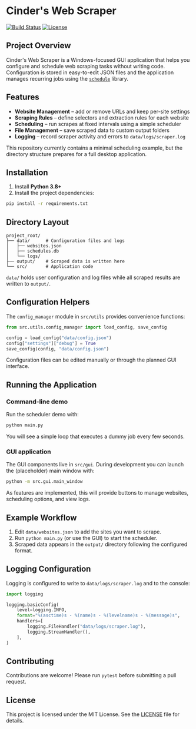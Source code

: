 # Cinder's Web Scraper

[![Build Status](https://img.shields.io/badge/build-passing-brightgreen)](#)
[![License](https://img.shields.io/badge/license-MIT-blue)](#license)

## Project Overview

Cinder's Web Scraper is a Windows-focused GUI application that helps you configure and schedule web scraping tasks without writing code. Configuration is stored in easy-to-edit JSON files and the application manages recurring jobs using the [`schedule`](https://pypi.org/project/schedule/) library.

## Features

- **Website Management** – add or remove URLs and keep per-site settings
- **Scraping Rules** – define selectors and extraction rules for each website
- **Scheduling** – run scrapes at fixed intervals using a simple scheduler
- **File Management** – save scraped data to custom output folders
- **Logging** – record scraper activity and errors to `data/logs/scraper.log`

This repository currently contains a minimal scheduling example, but the directory structure prepares for a full desktop application.

## Installation

1. Install **Python 3.8+**
2. Install the project dependencies:

```bash
pip install -r requirements.txt
```

## Directory Layout

```
project_root/
├── data/      # Configuration files and logs
│   ├── websites.json
│   ├── schedules.db
│   └── logs/
├── output/    # Scraped data is written here
└── src/       # Application code
```

`data/` holds user configuration and log files while all scraped results are written to `output/`.

## Configuration Helpers

The `config_manager` module in `src/utils` provides convenience functions:

```python
from src.utils.config_manager import load_config, save_config

config = load_config("data/config.json")
config["settings"]["debug"] = True
save_config(config, "data/config.json")
```

Configuration files can be edited manually or through the planned GUI interface.

## Running the Application

### Command-line demo

Run the scheduler demo with:

```bash
python main.py
```

You will see a simple loop that executes a dummy job every few seconds.

### GUI application

The GUI components live in `src/gui`. During development you can launch the (placeholder) main window with:

```bash
python -m src.gui.main_window
```

As features are implemented, this will provide buttons to manage websites, scheduling options, and view logs.

## Example Workflow

1. Edit `data/websites.json` to add the sites you want to scrape.
2. Run `python main.py` (or use the GUI) to start the scheduler.
3. Scraped data appears in the `output/` directory following the configured format.

## Logging Configuration

Logging is configured to write to `data/logs/scraper.log` and to the console:

```python
import logging

logging.basicConfig(
    level=logging.INFO,
    format="%(asctime)s - %(name)s - %(levelname)s - %(message)s",
    handlers=[
        logging.FileHandler("data/logs/scraper.log"),
        logging.StreamHandler(),
    ],
)
```

## Contributing

Contributions are welcome! Please run `pytest` before submitting a pull request.

## License

This project is licensed under the MIT License. See the [LICENSE](LICENSE) file for details.
